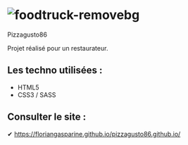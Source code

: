 # ![foodtruck-removebg](https://user-images.githubusercontent.com/93862473/195795782-cb0d1308-0707-41e4-ac11-51209dc4d1cc.png) 
Pizzagusto86

Projet réalisé pour un restaurateur. 

## Les techno utilisées :
* HTML5
* CSS3 / SASS


## Consulter le site :

✔ https://floriangasparine.github.io/pizzagusto86.github.io/
